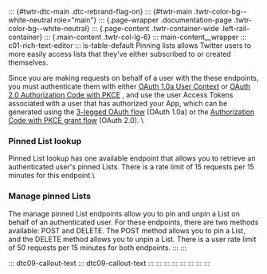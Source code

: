 ::: {#twtr-dtc-main .dtc-rebrand-flag-on}
::: {#twtr-main .twtr-color-bg--white-neutral role="main"}
::: {.page-wrapper .documentation-page .twtr-color-bg--white-neutral}
::: {.page-content .twtr-container-wide .left-rail-container}
::: {.main-content .twtr-col-lg-6}
::: main-content__wrapper
::: c01-rich-text-editor
::: is-table-default
Pinning lists allows Twitter users to more easily access lists that
they\'ve either subscribed to or created themselves.

Since you are making requests on behalf of a user with the these
endpoints, you must authenticate them with either [OAuth 1.0a User
Context](/en/docs/authentication/oauth-1-0a) or [OAuth 2.0 Authorization
Code with PKCE](/en/docs/authentication/oauth-2-0/authorization-code) ,
and use the user Access Tokens associated with a user that has
authorized your App, which can be generated using the [3-legged OAuth
flow](/en/docs/authentication/oauth-1-0a/obtaining-user-access-tokens)
(OAuth 1.0a) or the [Authorization Code with PKCE grant
flow](/en/docs/authentication/oauth-2-0/user-access-token) (OAuth 2.0).
\

### Pinned List lookup

Pinned List lookup has one available endpoint that allows you to
retrieve an authenticated user\'s pinned Lists. There is a rate limit of
15 requests per 15 minutes for this endpoint.\

### Manage pinned Lists

The manage pinned List endpoints allow you to pin and unpin a List on
behalf of an authenticated user. For these endpoints, there are two
methods available: POST and DELETE. The POST method allows you to pin a
List, and the DELETE method allows you to unpin a List. There is a user
rate limit of 50 requests per 15 minutes for both endpoints.
:::
:::

::: dtc09-callout-text
::: dtc09-callout-text
:::
:::
:::
:::
:::
:::
:::
:::
